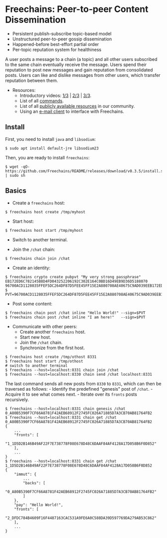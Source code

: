 # Freechains: Peer-to-peer Content Dissemination

- Persistent publish-subscribe topic-based model
- Unstructured peer-to-peer gossip dissemination
- Happened-before best-effort partial order
- Per-topic reputation system for healthiness

A user posts a message to a chain (a topic) and all other users subscribed to
the same chain eventually receive the message.
Users spend their reputation to post new messages and gain reputation from
consolidated posts.
Users can like and dislike messages from other users, which transfer reputation
between them.

<!---
Freechains is (intended to be) decentralized, fair, free (*as-in-speech*), free
(*as-in-beer*), privacy aware, secure, persistent, SPAM resistant, and
scalable.
-->

- Resources:
    - Introductory videos:
        [1/3](https://www.youtube.com/watch?v=7_jM0lgWL2c) |
        [2/3](https://www.youtube.com/watch?v=bL0yyeVz_xk) |
        [3/3](https://www.youtube.com/watch?v=APlHK6YmmFw).
    - List of all [commands](docs/cmds.md).
    - List of all [publicly available resources](docs/join.md) in our community.
    - Using an [e-mail client](https://github.com/Freechains/mail/) to interface with Freechains.

## Install

First, you need to install `java` and `libsodium`:

```
$ sudo apt install default-jre libsodium23
```

Then, you are ready to install `freechains`:

```
$ wget -qO- https://github.com/Freechains/README/releases/download/v0.3.5/install.sh | sudo sh
```

## Basics

- Create a `freechains` host:

```
$ freechains host create /tmp/myhost
```

- Start host:

```
$ freechains host start /tmp/myhost
```

- Switch to another terminal.

- Join the `/chat` chain:

```
$ freechains chain join /chat
```

- Create an identity:

```
$ freechains crypto create pubpvt "My very strong passphrase"
EB172ED6C782145B8D4FD043252206192C302E164C0BD16D49EB9D36D5188070 96700ACD1128035FFEF5DC264DF87D5FEE45FF15E2A880708AE40675C9AD039EEB172ED6C782145B8D4FD043252206192C302E164C0BD16D49EB9D36D5188070
$ PVT=96700ACD1128035FFEF5DC264DF87D5FEE45FF15E2A880708AE40675C9AD039EEB172ED6C782145B8D4FD043252206192C302E164C0BD16D49EB9D36D5188070
```

- Post some content:

```
$ freechains chain post /chat inline "Hello World!" --sign=$PVT
$ freechains chain post /chat inline "I am here!"   --sign=$PVT
```

- Communicate with other peers:
   - Create another `freechains` host.
   - Start new host.
   - Join the `/chat` chain.
   - Synchronize from the first host.

```
$ freechains host create /tmp/othost 8331
$ freechains host start /tmp/othost
# switch to another terminal
$ freechains --host=localhost:8331 chain join /chat
$ freechains --host=localhost:8330 chain send /chat localhost:8331
```

The last command sends all new posts from `8330` to `8331`, which can
then be traversed as follows:
    - Identify the predefined "genesis" post of `/chat`.
    - Acquire it to see what comes next.
    - Iterate over its `fronts` posts recursively.

```
$ freechains --host=localhost:8331 chain genesis /chat
0_A80B5390F7CF66A8781F42AEB68912F2745FC026A71885D7A3CB70AB81764FB2
$ freechains --host=localhost:8331 chain get /chat 0_A80B5390F7CF66A8781F42AEB68912F2745FC026A71885D7A3CB70AB81764FB2
{
    ...
    "fronts": [
        "1_1D5D2B146B49AF22F7E738778F08E678D48C6DAAF84AF4128A17D058B6F0D852"
    ],
    ...
}
$ freechains --host=localhost:8331 chain get /chat 1_1D5D2B146B49AF22F7E738778F08E678D48C6DAAF84AF4128A17D058B6F0D852
{
    "immut": {
        ...
        "backs": [
            "0_A80B5390F7CF66A8781F42AEB68912F2745FC026A71885D7A3CB70AB81764FB2"
        ]
    },
    "pay": "Hello World!",
    "fronts": [
        "2_DFDC784B4609F16F4487163CAC531A9FE6A0C588DA39D597769DA279AB53C862"
    ],
    ...
}
```

<!--
- Visualize the chain:

```
$ freechains-dot /tmp/othost/chains/chat/ | dot -Tpng -o /tmp/chat.png
$ eog /tmp/chat.png
```
-->
